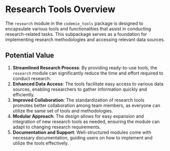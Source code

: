 # Research Tools Overview

The `research` module in the `codemie_tools` package is designed to encapsulate various tools and functionalities that assist in conducting research-related tasks. This subpackage serves as a foundation for implementing research methodologies and accessing relevant data sources. 

## Potential Value

1. **Streamlined Research Process**: By providing ready-to-use tools, the `research` module can significantly reduce the time and effort required to conduct research.
2. **Enhanced Data Access**: The tools facilitate easy access to various data sources, enabling researchers to gather information quickly and efficiently.
3. **Improved Collaboration**: The standardization of research tools promotes better collaboration among team members, as everyone can utilize the same set of tools and methodologies.
4. **Modular Approach**: The design allows for easy expansion and integration of new research tools as needed, ensuring the module can adapt to changing research requirements.
5. **Documentation and Support**: Well-structured modules come with necessary documentation, guiding users on how to implement and utilize the tools effectively.